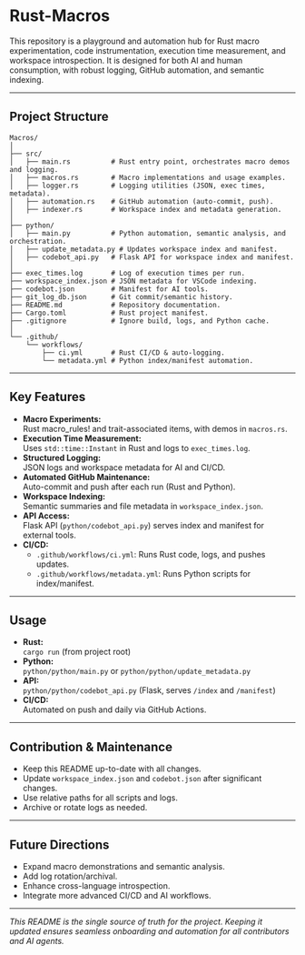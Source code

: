 # Rust-Macros

This repository is a playground and automation hub for Rust macro experimentation, code instrumentation, execution time measurement, and workspace introspection. It is designed for both AI and human consumption, with robust logging, GitHub automation, and semantic indexing.

---

## Project Structure

```
Macros/
│
├── src/
│   ├── main.rs          # Rust entry point, orchestrates macro demos and logging.
│   ├── macros.rs        # Macro implementations and usage examples.
│   ├── logger.rs        # Logging utilities (JSON, exec times, metadata).
│   ├── automation.rs    # GitHub automation (auto-commit, push).
│   ├── indexer.rs       # Workspace index and metadata generation.
│
├── python/
│   ├── main.py          # Python automation, semantic analysis, and orchestration.
│   ├── update_metadata.py # Updates workspace index and manifest.
│   ├── codebot_api.py   # Flask API for workspace index and manifest.
│
├── exec_times.log       # Log of execution times per run.
├── workspace_index.json # JSON metadata for VSCode indexing.
├── codebot.json         # Manifest for AI tools.
├── git_log_db.json      # Git commit/semantic history.
├── README.md            # Repository documentation.
├── Cargo.toml           # Rust project manifest.
├── .gitignore           # Ignore build, logs, and Python cache.
│
└── .github/
    └── workflows/
        ├── ci.yml       # Rust CI/CD & auto-logging.
        └── metadata.yml # Python index/manifest automation.
```

---

## Key Features

- **Macro Experiments:**  
  Rust macro_rules! and trait-associated items, with demos in `macros.rs`.
- **Execution Time Measurement:**  
  Uses `std::time::Instant` in Rust and logs to `exec_times.log`.
- **Structured Logging:**  
  JSON logs and workspace metadata for AI and CI/CD.
- **Automated GitHub Maintenance:**  
  Auto-commit and push after each run (Rust and Python).
- **Workspace Indexing:**  
  Semantic summaries and file metadata in `workspace_index.json`.
- **API Access:**  
  Flask API (`python/codebot_api.py`) serves index and manifest for external tools.
- **CI/CD:**  
  - `.github/workflows/ci.yml`: Runs Rust code, logs, and pushes updates.
  - `.github/workflows/metadata.yml`: Runs Python scripts for index/manifest.

---

## Usage

- **Rust:**  
  `cargo run` (from project root)
- **Python:**  
  `python/python/main.py` or `python/python/update_metadata.py`
- **API:**  
  `python/python/codebot_api.py` (Flask, serves `/index` and `/manifest`)
- **CI/CD:**  
  Automated on push and daily via GitHub Actions.

---

## Contribution & Maintenance

- Keep this README up-to-date with all changes.
- Update `workspace_index.json` and `codebot.json` after significant changes.
- Use relative paths for all scripts and logs.
- Archive or rotate logs as needed.

---

## Future Directions

- Expand macro demonstrations and semantic analysis.
- Add log rotation/archival.
- Enhance cross-language introspection.
- Integrate more advanced CI/CD and AI workflows.

---

*This README is the single source of truth for the project. Keeping it updated ensures seamless onboarding and automation for all contributors and AI agents.*
